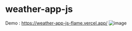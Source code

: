 # weather-app-js
Demo : https://weather-app-js-flame.vercel.app/
![image](https://user-images.githubusercontent.com/61899866/173122553-60f97af9-9d09-4ae8-a083-ac9fc546d63f.png)
